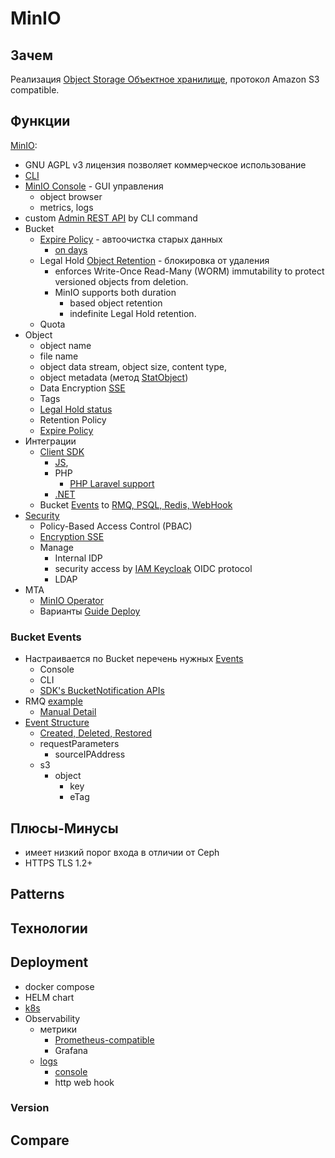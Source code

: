 # MinIO

## Зачем

Реализация [Object Storage Объектное хранилище](object.storage.md), протокол Amazon S3 compatible.

## Функции

[MinIO](https://min.io/):

- GNU AGPL v3 лицензия позволяет коммерческое использование
- [CLI](https://min.io/docs/minio/linux/reference/minio-mc.html)
- [MinIO Console](https://min.io/docs/minio/linux/administration/minio-console.html) - GUI управления 
	- object browser
	- metrics, logs
- custom [Admin REST API](https://github.com/dominicklee/MinIO-Admin-for-PHP) by CLI command
- Bucket
	- [Expire Policy](https://min.io/docs/minio/linux/administration/object-management.html#object-lifecycle-management) - автоочистка старых данных
		- [on days](https://min.io/docs/minio/linux/administration/object-management/object-lifecycle-management.html#object-expiration)
	- Legal Hold [Object Retention](https://min.io/docs/minio/linux/administration/object-management.html#object-retention) - блокировка от удаления
		- enforces Write-Once Read-Many (WORM) immutability to protect versioned objects from deletion. 
		- MinIO supports both duration 
			- based object retention 
			- indefinite Legal Hold retention.
	- Quota
- Object
	- object name
	- file name
	- object data stream, object size, content type, 
	- object metadata (метод [StatObject](https://min.io/docs/minio/linux/developers/dotnet/API.html#statobjectasync-statobjectargs-args))
	- Data Encryption [SSE](https://min.io/docs/minio/linux/operations/server-side-encryption.html)
	- Tags
	- [Legal Hold status](https://min.io/docs/minio/linux/administration/object-management.html#object-retention)
	- Retention Policy
	- [Expire Policy](https://min.io/docs/minio/linux/developers/dotnet/API.html#presigned-operations)
- Интеграции
	- [Client SDK](https://min.io/docs/minio/linux/developers/minio-drivers.html#minio-drivers) 
		- [JS](https://github.com/minio/minio-js), 
		- PHP
			- [PHP Laravel support](https://laravel.com/docs/9.x/filesystem#amazon-s3-compatible-filesystems)
		- [.NET](https://min.io/docs/minio/linux/developers/dotnet/minio-dotnet.html) 
	- Bucket [Events](https://min.io/docs/minio/linux/administration/monitoring/bucket-notifications.html#)	to [RMQ, PSQL, Redis, WebHook](https://min.io/docs/minio/linux/administration/monitoring.html#bucket-notifications)
- [Security](https://min.io/docs/minio/linux/administration/identity-access-management.html)
	- Policy-Based Access Control (PBAC) 
	- [Encryption SSE](https://min.io/product/enterprise-object-storage-encryption)
	- Manage
		- Internal IDP	
		- security access by [IAM Keycloak](https://min.io/product/identity-and-access-management) OIDC protocol
		- LDAP
- MTA
	- [MinIO Operator](https://blog.min.io/secure-multi-tenant-object-storage/)
	- Варианты [Guide Deploy](https://github.com/minio/minio/blob/master/docs/multi-tenancy/README.md)

### Bucket Events

- Настраивается по Bucket перечень нужных [Events](https://min.io/docs/minio/linux/reference/minio-mc/mc-event-add.html#mc-event-supported-events)
	- Console
	- CLI
	- [SDK's BucketNotification APIs](https://min.io/docs/minio/linux/developers/go/API.html#setbucketnotification-ctx-context-context-bucketname-string-config-notification-configuration-error)
- RMQ [example](https://min.io/docs/minio/linux/administration/monitoring/publish-events-to-amqp.html#minio-bucket-notifications-publish-amqp)
	- [Manual Detail](https://github.com/minio/minio/blob/master/docs/bucket/notifications/README.md)
- [Event Structure](https://docs.aws.amazon.com/AmazonS3/latest/userguide/notification-content-structure.html)
	- [Created, Deleted, Restored](https://docs.aws.amazon.com/AmazonS3/latest/userguide/ev-events.html)
	- requestParameters
		- sourceIPAddress
	- s3
		- object
			- key
			- eTag

## Плюсы-Минусы

- имеет низкий порог входа в отличии от Ceph
- HTTPS TLS 1.2+

## Patterns

## Технологии

## Deployment

- docker compose
- HELM chart
- [k8s](https://min.io/docs/minio/kubernetes/upstream/index.html)
- Observability
	- метрики 
		- [Prometheus-compatible](https://min.io/docs/minio/linux/administration/monitoring.html#deployment-metrics)
		- Grafana
	- [logs](https://min.io/docs/minio/linux/administration/monitoring.html#server-logs)
		- [console](https://github.com/minio/minio/blob/master/docs/logging/README.md)
		- http web hook

### Version

## Compare